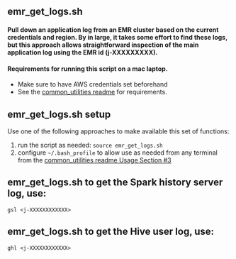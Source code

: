 ## emr_get_logs.sh
#### Pull down an application log from an EMR cluster based on the current credentials and region.  By in large, it takes some effort to find these logs, but this approach allows straightforward inspection of the main application log using the EMR id (j-XXXXXXXXX).

#### Requirements for running this script on a mac laptop.
- Make sure to have AWS credentials set beforehand
- See the [common_utilities readme](https://gitlab.spectrumflow.net/awspilot/pi-datalake-user-utilities/-/blob/master/terminal/common_utilities/README.md) for requirements.

## emr_get_logs.sh setup
Use one of the following approaches to make available this set of functions:
  1. run the script as needed:  `source emr_get_logs.sh`
  2. configure `~/.bash_profile` to allow use as needed from any terminal from the [common_utilities readme Usage Section #3](https://gitlab.spectrumflow.net/awspilot/pi-datalake-user-utilities/-/blob/master/terminal/common_utilities/README.md)



## emr_get_logs.sh to get the Spark history server log, use:
```
gsl <j-XXXXXXXXXXXX>
```

## emr_get_logs.sh to get the Hive user log, use:
```
ghl <j-XXXXXXXXXXXX>
```

